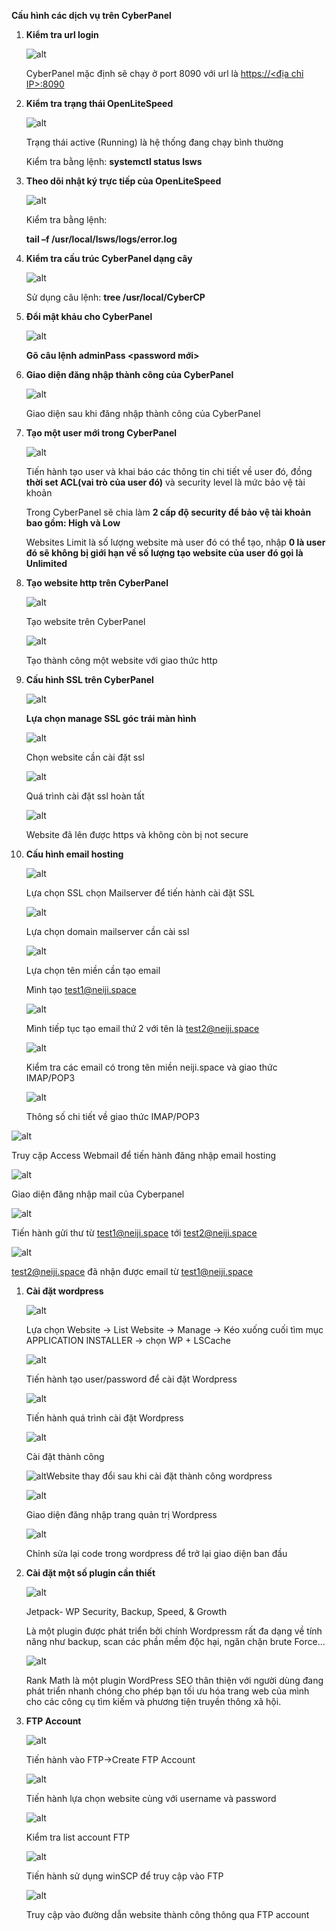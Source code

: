 ﻿**Cấu hình các dịch vụ trên CyberPanel**

1. **Kiểm tra url login**

   ![alt](https://github.com/Kun2003/Vietnix/blob/main/Tuần%202/CyberPanel/hinh%20anh/Aspose.Words.29c24d6c-bdbe-4cdb-ad25-6786e8da7486.001.png)

   CyberPanel mặc định sẽ chạy ở port 8090 với url là [https://<địa chỉ IP>:8090](https://14.225.206.83:8090)

1. **Kiểm tra trạng thái OpenLiteSpeed**

   ![alt](https://github.com/Kun2003/Vietnix/blob/main/Tuần%202/CyberPanel/hinh%20anh/Aspose.Words.29c24d6c-bdbe-4cdb-ad25-6786e8da7486.002.png)

   Trạng thái active (Running) là hệ thống đang chạy bình thường

   Kiểm tra bằng lệnh: **systemctl status lsws**





1. **Theo dõi nhật ký trực tiếp của OpenLiteSpeed**

   ![alt](https://github.com/Kun2003/Vietnix/blob/main/Tuần%202/CyberPanel/hinh%20anh/Aspose.Words.29c24d6c-bdbe-4cdb-ad25-6786e8da7486.003.png)

   Kiểm tra bằng lệnh: 

   **tail –f /usr/local/lsws/logs/error.log**

1. **Kiểm tra cấu trúc CyberPanel dạng cây**

   ![alt](https://github.com/Kun2003/Vietnix/blob/main/Tuần%202/CyberPanel/hinh%20anh/Aspose.Words.29c24d6c-bdbe-4cdb-ad25-6786e8da7486.004.png)

   Sử dụng câu lệnh: **tree /usr/local/CyberCP**

1. **Đổi mật khảu cho CyberPanel**

   ![alt](https://github.com/Kun2003/Vietnix/blob/main/Tuần%202/CyberPanel/hinh%20anh/Aspose.Words.29c24d6c-bdbe-4cdb-ad25-6786e8da7486.005.png)

   **Gõ câu lệnh adminPass <password mới>**

1. **Giao diện đăng nhập thành công của CyberPanel**

   ![alt](https://github.com/Kun2003/Vietnix/blob/main/Tuần%202/CyberPanel/hinh%20anh/Aspose.Words.29c24d6c-bdbe-4cdb-ad25-6786e8da7486.006.png)

   Giao diện sau khi đăng nhập thành công của CyberPanel














1. **Tạo một user mới trong CyberPanel**

   ![alt](https://github.com/Kun2003/Vietnix/blob/main/Tuần%202/CyberPanel/hinh%20anh/Aspose.Words.29c24d6c-bdbe-4cdb-ad25-6786e8da7486.007.png)

   Tiến hành tạo user và khai báo các thông tin chi tiết về user đó, đồng **thời set ACL(vai trò của user đó)** và security level là mức bảo vệ tài khoản

   Trong CyberPanel sẽ chia làm **2 cấp độ security để bảo vệ tài khoản bao gồm: High và Low**

   Websites Limit là số lượng website mà user đó có thể tạo, nhập **0 là user đó sẽ không bị giới hạn về số lượng tạo website của user đó gọi là Unlimited**





1. **Tạo website http trên CyberPanel**

   ![alt](https://github.com/Kun2003/Vietnix/blob/main/Tuần%202/CyberPanel/hinh%20anh/Aspose.Words.29c24d6c-bdbe-4cdb-ad25-6786e8da7486.008.png)

   Tạo website trên CyberPanel

   ![alt](https://github.com/Kun2003/Vietnix/blob/main/Tuần%202/CyberPanel/hinh%20anh/Aspose.Words.29c24d6c-bdbe-4cdb-ad25-6786e8da7486.009.png)

   Tạo thành công một website với giao thức http







1. **Cấu hình SSL trên CyberPanel**

   ![alt](https://github.com/Kun2003/Vietnix/blob/main/Tuần%202/CyberPanel/hinh%20anh/Aspose.Words.29c24d6c-bdbe-4cdb-ad25-6786e8da7486.010.png)

   **Lựa chọn manage SSL góc trái màn hình**

   ![alt](https://github.com/Kun2003/Vietnix/blob/main/Tuần%202/CyberPanel/hinh%20anh/Aspose.Words.29c24d6c-bdbe-4cdb-ad25-6786e8da7486.011.png)

   Chọn website cần cài đặt ssl

   ![alt](https://github.com/Kun2003/Vietnix/blob/main/Tuần%202/CyberPanel/hinh%20anh/Aspose.Words.29c24d6c-bdbe-4cdb-ad25-6786e8da7486.012.png)

   Quá trình cài đặt ssl hoàn tất

   ![alt](https://github.com/Kun2003/Vietnix/blob/main/Tuần%202/CyberPanel/hinh%20anh/Aspose.Words.29c24d6c-bdbe-4cdb-ad25-6786e8da7486.013.png)

   Website đã lên được https và không còn bị not secure











1. **Cấu hình email hosting**

   ![alt](https://github.com/Kun2003/Vietnix/blob/main/Tuần%202/CyberPanel/hinh%20anh/Aspose.Words.29c24d6c-bdbe-4cdb-ad25-6786e8da7486.014.png)

   Lựa chọn SSL chọn Mailserver để tiến hành cài đặt SSL

   ![alt](https://github.com/Kun2003/Vietnix/blob/main/Tuần%202/CyberPanel/hinh%20anh/Aspose.Words.29c24d6c-bdbe-4cdb-ad25-6786e8da7486.015.png)

   Lựa chọn domain mailserver cần cài ssl 


   ![alt](https://github.com/Kun2003/Vietnix/blob/main/Tuần%202/CyberPanel/hinh%20anh/Aspose.Words.29c24d6c-bdbe-4cdb-ad25-6786e8da7486.016.png)

   Lựa chọn tên miền cần tạo email

   Mình tạo <test1@neiji.space> 

   ![alt](https://github.com/Kun2003/Vietnix/blob/main/Tuần%202/CyberPanel/hinh%20anh/Aspose.Words.29c24d6c-bdbe-4cdb-ad25-6786e8da7486.017.png)

   Mình tiếp tục tạo email thứ 2 với tên là <test2@neiji.space> 

   ![alt](https://github.com/Kun2003/Vietnix/blob/main/Tuần%202/CyberPanel/hinh%20anh/Aspose.Words.29c24d6c-bdbe-4cdb-ad25-6786e8da7486.018.png)

   Kiểm tra các email có trong tên miền neiji.space và giao thức IMAP/POP3 

   ![alt](https://github.com/Kun2003/Vietnix/blob/main/Tuần%202/CyberPanel/hinh%20anh/Aspose.Words.29c24d6c-bdbe-4cdb-ad25-6786e8da7486.019.png)

   Thông số chi tiết về giao thức IMAP/POP3


![alt](https://github.com/Kun2003/Vietnix/blob/main/Tuần%202/CyberPanel/hinh%20anh/Aspose.Words.29c24d6c-bdbe-4cdb-ad25-6786e8da7486.020.png)

Truy cập Access Webmail để tiến hành đăng nhập email hosting

![alt](https://github.com/Kun2003/Vietnix/blob/main/Tuần%202/CyberPanel/hinh%20anh/Aspose.Words.29c24d6c-bdbe-4cdb-ad25-6786e8da7486.021.png)

Giao diện đăng nhập mail của Cyberpanel

![alt](https://github.com/Kun2003/Vietnix/blob/main/Tuần%202/CyberPanel/hinh%20anh/Aspose.Words.29c24d6c-bdbe-4cdb-ad25-6786e8da7486.022.png)

Tiến hành gửi thư từ <test1@neiji.space> tới <test2@neiji.space> 

![alt](https://github.com/Kun2003/Vietnix/blob/main/Tuần%202/CyberPanel/hinh%20anh/Aspose.Words.29c24d6c-bdbe-4cdb-ad25-6786e8da7486.023.png)

<test2@neiji.space> đã nhận được email từ <test1@neiji.space> 

1. **Cài đặt wordpress** 

   ![alt](https://github.com/Kun2003/Vietnix/blob/main/Tuần%202/CyberPanel/hinh%20anh/Aspose.Words.29c24d6c-bdbe-4cdb-ad25-6786e8da7486.024.png)

   Lựa chọn Website -> List Website -> Manage -> Kéo xuống cuối tìm mục APPLICATION INSTALLER -> chọn WP + LSCache

   ![alt](https://github.com/Kun2003/Vietnix/blob/main/Tuần%202/CyberPanel/hinh%20anh/Aspose.Words.29c24d6c-bdbe-4cdb-ad25-6786e8da7486.025.png)

   Tiến hành tạo user/password để cài đặt Wordpress

   ![alt](https://github.com/Kun2003/Vietnix/blob/main/Tuần%202/CyberPanel/hinh%20anh/Aspose.Words.29c24d6c-bdbe-4cdb-ad25-6786e8da7486.026.png)

   Tiến hành quá trình cài đặt Wordpress

   ![alt](https://github.com/Kun2003/Vietnix/blob/main/Tuần%202/CyberPanel/hinh%20anh/Aspose.Words.29c24d6c-bdbe-4cdb-ad25-6786e8da7486.027.png)

   Cài đặt thành công

   ![alt](https://github.com/Kun2003/Vietnix/blob/main/Tuần%202/CyberPanel/hinh%20anh/Aspose.Words.29c24d6c-bdbe-4cdb-ad25-6786e8da7486.028.png)Website thay đổi sau khi cài đặt thành công wordpress

   ![alt](https://github.com/Kun2003/Vietnix/blob/main/Tuần%202/CyberPanel/hinh%20anh/Aspose.Words.29c24d6c-bdbe-4cdb-ad25-6786e8da7486.029.png)

   Giao diện đăng nhập trang quản trị Wordpress

   ![alt](https://github.com/Kun2003/Vietnix/blob/main/Tuần%202/CyberPanel/hinh%20anh/Aspose.Words.29c24d6c-bdbe-4cdb-ad25-6786e8da7486.030.png)

   Chỉnh sửa lại code trong wordpress để trở lại giao diện ban đầu

1. **Cài đặt một số plugin cần thiết**

   ![alt](https://github.com/Kun2003/Vietnix/blob/main/Tuần%202/CyberPanel/hinh%20anh/Aspose.Words.29c24d6c-bdbe-4cdb-ad25-6786e8da7486.031.png)

   Jetpack- WP Security, Backup, Speed, & Growth

   Là một plugin được phát triển bởi chính Wordpressm rất đa dạng về tính năng như backup, scan các phần mềm độc hại, ngăn chặn brute Force…

   ![alt](https://github.com/Kun2003/Vietnix/blob/main/Tuần%202/CyberPanel/hinh%20anh/Aspose.Words.29c24d6c-bdbe-4cdb-ad25-6786e8da7486.032.png)

   Rank Math là một plugin WordPress SEO thân thiện với người dùng đang phát triển nhanh chóng cho phép bạn tối ưu hóa trang web của mình cho các công cụ tìm kiếm và phương tiện truyền thông xã hội.

1. **FTP Account**

   ![alt](https://github.com/Kun2003/Vietnix/blob/main/Tuần%202/CyberPanel/hinh%20anh/Aspose.Words.29c24d6c-bdbe-4cdb-ad25-6786e8da7486.033.png)

   Tiến hành vào FTP->Create FTP Account

   ![alt](https://github.com/Kun2003/Vietnix/blob/main/Tuần%202/CyberPanel/hinh%20anh/Aspose.Words.29c24d6c-bdbe-4cdb-ad25-6786e8da7486.034.png)

   Tiến hành lựa chọn website cùng với username và password

   ![alt](https://github.com/Kun2003/Vietnix/blob/main/Tuần%202/CyberPanel/hinh%20anh/Aspose.Words.29c24d6c-bdbe-4cdb-ad25-6786e8da7486.035.png)

   Kiểm tra list account FTP

   ![alt](https://github.com/Kun2003/Vietnix/blob/main/Tuần%202/CyberPanel/hinh%20anh/Aspose.Words.29c24d6c-bdbe-4cdb-ad25-6786e8da7486.036.png)

   Tiến hành sử dụng winSCP để truy cập vào FTP

   ![alt](https://github.com/Kun2003/Vietnix/blob/main/Tuần%202/CyberPanel/hinh%20anh/Aspose.Words.29c24d6c-bdbe-4cdb-ad25-6786e8da7486.037.png)

   Truy cập vào đường dẫn website thành công thông qua FTP account
